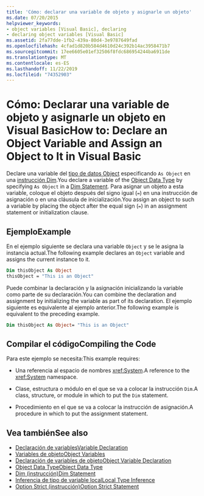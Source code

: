 ```yaml
---
title: 'Cómo: declarar una variable de objeto y asignarle un objeto'
ms.date: 07/20/2015
helpviewer_keywords:
- object variables [Visual Basic], declaring
- declaring object variables [Visual Basic]
ms.assetid: 2fa77dde-1fb2-439a-80d4-3e9787649fad
ms.openlocfilehash: 4cfad1d820b584d4610d24c392b14ac3958471b7
ms.sourcegitcommit: 17ee6605e01ef32506f8fdc686954244ba6911de
ms.translationtype: MT
ms.contentlocale: es-ES
ms.lasthandoff: 11/22/2019
ms.locfileid: "74352903"
---
```

# <a name="how-to-declare-an-object-variable-and-assign-an-object-to-it-in-visual-basic"></a><span data-ttu-id="eacc4-102">Cómo: Declarar una variable de objeto y asignarle un objeto en Visual Basic</span><span class="sxs-lookup"><span data-stu-id="eacc4-102">How to: Declare an Object Variable and Assign an Object to It in Visual Basic</span></span>

<span data-ttu-id="eacc4-103">Declare una variable del [tipo de datos Object](../../../../visual-basic/language-reference/data-types/object-data-type.md) especificando `As Object` en una [instrucción Dim](../../../../visual-basic/language-reference/statements/dim-statement.md).</span><span class="sxs-lookup"><span data-stu-id="eacc4-103">You declare a variable of the [Object Data Type](../../../../visual-basic/language-reference/data-types/object-data-type.md) by specifying `As Object` in a [Dim Statement](../../../../visual-basic/language-reference/statements/dim-statement.md).</span></span> <span data-ttu-id="eacc4-104">Para asignar un objeto a esta variable, coloque el objeto después del signo igual (`=`) en una instrucción de asignación o en una cláusula de inicialización.</span><span class="sxs-lookup"><span data-stu-id="eacc4-104">You assign an object to such a variable by placing the object after the equal sign (`=`) in an assignment statement or initialization clause.</span></span>

## <a name="example"></a><span data-ttu-id="eacc4-105">Ejemplo</span><span class="sxs-lookup"><span data-stu-id="eacc4-105">Example</span></span>

<span data-ttu-id="eacc4-106">En el ejemplo siguiente se declara una variable `Object` y se le asigna la instancia actual.</span><span class="sxs-lookup"><span data-stu-id="eacc4-106">The following example declares an `Object` variable and assigns the current instance to it.</span></span>

```vb
Dim thisObject As Object
thisObject = "This is an Object"
```

<span data-ttu-id="eacc4-107">Puede combinar la declaración y la asignación inicializando la variable como parte de su declaración.</span><span class="sxs-lookup"><span data-stu-id="eacc4-107">You can combine the declaration and assignment by initializing the variable as part of its declaration.</span></span> <span data-ttu-id="eacc4-108">El ejemplo siguiente es equivalente al ejemplo anterior.</span><span class="sxs-lookup"><span data-stu-id="eacc4-108">The following example is equivalent to the preceding example.</span></span>

```vb
Dim thisObject As Object= "This is an Object"
```

## <a name="compiling-the-code"></a><span data-ttu-id="eacc4-109">Compilar el código</span><span class="sxs-lookup"><span data-stu-id="eacc4-109">Compiling the Code</span></span>

<span data-ttu-id="eacc4-110">Para este ejemplo se necesita:</span><span class="sxs-lookup"><span data-stu-id="eacc4-110">This example requires:</span></span>

- <span data-ttu-id="eacc4-111">Una referencia al espacio de nombres <xref:System>.</span><span class="sxs-lookup"><span data-stu-id="eacc4-111">A reference to the <xref:System> namespace.</span></span>

- <span data-ttu-id="eacc4-112">Clase, estructura o módulo en el que se va a colocar la instrucción `Dim`.</span><span class="sxs-lookup"><span data-stu-id="eacc4-112">A class, structure, or module in which to put the `Dim` statement.</span></span>

- <span data-ttu-id="eacc4-113">Procedimiento en el que se va a colocar la instrucción de asignación.</span><span class="sxs-lookup"><span data-stu-id="eacc4-113">A procedure in which to put the assignment statement.</span></span>

## <a name="see-also"></a><span data-ttu-id="eacc4-114">Vea también</span><span class="sxs-lookup"><span data-stu-id="eacc4-114">See also</span></span>

- [<span data-ttu-id="eacc4-115">Declaración de variables</span><span class="sxs-lookup"><span data-stu-id="eacc4-115">Variable Declaration</span></span>](../../../../visual-basic/programming-guide/language-features/variables/variable-declaration.md)
- [<span data-ttu-id="eacc4-116">Variables de objeto</span><span class="sxs-lookup"><span data-stu-id="eacc4-116">Object Variables</span></span>](../../../../visual-basic/programming-guide/language-features/variables/object-variables.md)
- [<span data-ttu-id="eacc4-117">Declaración de variables de objeto</span><span class="sxs-lookup"><span data-stu-id="eacc4-117">Object Variable Declaration</span></span>](../../../../visual-basic/programming-guide/language-features/variables/object-variable-declaration.md)
- [<span data-ttu-id="eacc4-118">Object Data Type</span><span class="sxs-lookup"><span data-stu-id="eacc4-118">Object Data Type</span></span>](../../../../visual-basic/language-reference/data-types/object-data-type.md)
- [<span data-ttu-id="eacc4-119">Dim (instrucción)</span><span class="sxs-lookup"><span data-stu-id="eacc4-119">Dim Statement</span></span>](../../../../visual-basic/language-reference/statements/dim-statement.md)
- [<span data-ttu-id="eacc4-120">Inferencia de tipo de variable local</span><span class="sxs-lookup"><span data-stu-id="eacc4-120">Local Type Inference</span></span>](../../../../visual-basic/programming-guide/language-features/variables/local-type-inference.md)
- [<span data-ttu-id="eacc4-121">Option Strict (instrucción)</span><span class="sxs-lookup"><span data-stu-id="eacc4-121">Option Strict Statement</span></span>](../../../../visual-basic/language-reference/statements/option-strict-statement.md)
